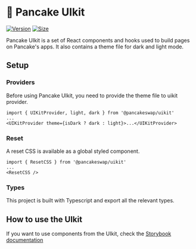# 🥞 Pancake UIkit

[![Version](https://img.shields.io/npm/v/@pancakeswap/uikit)](https://www.npmjs.com/package/@pancakeswap/uikit) [![Size](https://img.shields.io/bundlephobia/min/@pancakeswap/uikit)](https://www.npmjs.com/package/@pancakeswap/uikit)

Pancake UIkit is a set of React components and hooks used to build pages on Pancake's apps. It also contains a theme file for dark and light mode.


## Setup

### Providers

Before using Pancake UIkit, you need to provide the theme file to uikit provider.

```
import { UIKitProvider, light, dark } from '@pancakeswap/uikit'
...
<UIKitProvider theme={isDark ? dark : light}>...</UIKitProvider>
```

### Reset

A reset CSS is available as a global styled component.

```
import { ResetCSS } from '@pancakeswap/uikit'
...
<ResetCSS />
```

### Types

This project is built with Typescript and export all the relevant types.

## How to use the UIkit

If you want to use components from the UIkit, check the [Storybook documentation](https://pancakeswap.github.io/pancake-uikit/)
